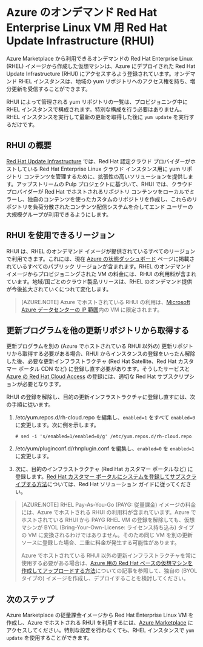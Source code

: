 <properties
   pageTitle="Red Hat Update Infrastructure (RHUI) | Microsoft Azure"
   description="Microsoft Azure のオンデマンド Red Hat Enterprise Linux インスタンス用の Red Hat Update Infrastructure (RHUI) について説明します。"
   services="virtual-machines-linux"
   documentationCenter=""
   authors="BorisB2015"
   manager="timlt"
   editor=""/>

<tags
   ms.service="virtual-machines-linux"
   ms.devlang="na"
   ms.topic="article"
   ms.tgt_pltfrm="vm-linux"
   ms.workload="infrastructure-services"
   ms.date="07/11/2016"
   ms.author="borisb"/>

# Azure のオンデマンド Red Hat Enterprise Linux VM 用 Red Hat Update Infrastructure (RHUI)

Azure Marketplace から利用できるオンデマンドの Red Hat Enterprise Linux (RHEL) イメージから作成した仮想マシンは、Azure にデプロイされた Red Hat Update Infrastructure (RHUI) にアクセスするよう登録されています。オンデマンド RHEL インスタンスは、地域の yum リポジトリへのアクセス権を持ち、増分更新を受信することができます。

RHUI によって管理される yum リポジトリの一覧は、プロビジョニング中に RHEL インスタンスで構成されます。特別な構成を行う必要はありません。RHEL インスタンスを実行して最新の更新を取得した後に `yum update` を実行するだけです。

## RHUI の概要
[Red Hat Update Infrastructure](https://access.redhat.com/products/red-hat-update-infrastructure) では、Red Hat 認定クラウド プロバイダーがホストしている Red Hat Enterprise Linux クラウド インスタンス用に yum リポジトリ コンテンツを管理するために、拡張性の高いソリューションを提供します。アップストリームの Pulp プロジェクトに基づいて、RHUI では、クラウド プロバイダーが Red Hat でホストされるリポジトリ コンテンツをローカルでミラーし、独自のコンテンツを使ったカスタムのリポジトリを作成し、これらのリポジトリを負荷分散されたコンテンツ配信システムを介してエンド ユーザーの大規模グループが利用できるようにします。

## RHUI を使用できるリージョン
RHUI は、RHEL のオンデマンド イメージが提供されているすべてのリージョンで利用できます。これには、現在 [Azure の状態ダッシュボード](https://azure.microsoft.com/status/) ページに掲載されているすべてのパブリック リージョンが含まれます。RHEL のオンデマンド イメージからプロビジョニングされた VM の料金には、RHUI の利用料が含まれています。地域/国ごとのクラウド製品リリースは、RHEL のオンデマンド提供が今後拡大されていくにつれて変化します。

> [AZURE.NOTE] Azure でホストされている RHUI の利用は、[Microsoft Azure データセンターの IP 範囲](https://www.microsoft.com/download/details.aspx?id=41653)内の VM に限定されます。

## 更新プログラムを他の更新リポジトリから取得する

更新プログラムを別の (Azure でホストされている RHUI 以外の) 更新リポジトリから取得する必要がある場合、RHUI からインスタンスの登録をいったん解除した後、必要な更新インフラストラクチャ (Red Hat Satellite、Red Hat カスタマー ポータル CDN など) に登録し直す必要があります。そうしたサービスと [Azure の Red Hat Cloud Access](https://access.redhat.com/ecosystem/partners/ccsp/microsoft-azure) の登録には、適切な Red Hat サブスクリプションが必要となります。

RHUI の登録を解除し、目的の更新インフラストラクチャに登録し直すには、次の手順に従います。

1.	/etc/yum.repos.d/rh-cloud.repo を編集し、`enabled=1` をすべて `enabled=0` に変更します。次に例を示します。

        # sed -i 's/enabled=1/enabled=0/g' /etc/yum.repos.d/rh-cloud.repo

2.	/etc/yum/pluginconf.d/rhnplugin.conf を編集し、`enabled=0` を `enabled=1` に変更します。
3.	次に、目的のインフラストラクチャ (Red Hat カスタマー ポータルなど) に登録します。[Red Hat カスタマー ポータルにシステムを登録してサブスクライブする方法](https://access.redhat.com/solutions/253273)については、Red Hat ソリューション ガイドに従ってください。

> [AZURE.NOTE] RHEL Pay-As-You-Go (PAYG: 従量課金) イメージの料金には、Azure でホストされる RHUI の利用料が含まれています。Azure でホストされている RHUI から PAYG RHEL VM の登録を解除しても、仮想マシンが BYOL (Bring-Your-Own-License: ライセンス持ち込み) タイプの VM に変換されるわけではありません。そのため同じ VM を別の更新ソースに登録した場合、二重に料金が発生する可能性があります。
> 
> Azure でホストされている RHUI 以外の更新インフラストラクチャを常に使用する必要がある場合は、[Azure 用の Red Hat ベースの仮想マシンを作成してアップロードする方法](virtual-machines-linux-redhat-create-upload-vhd.md)についての記事を参照して、独自の (BYOL タイプの) イメージを作成し、デプロイすることを検討してください。

## 次のステップ
Azure Marketplace の従量課金イメージから Red Hat Enterprise Linux VM を作成し、Azure でホストされる RHUI を利用するには、[Azure Marketplace](https://azure.microsoft.com/marketplace/partners/redhat/) にアクセスしてください。特別な設定を行わなくても、RHEL インスタンスで `yum update` を使用することができます。

<!---HONumber=AcomDC_0713_2016-->